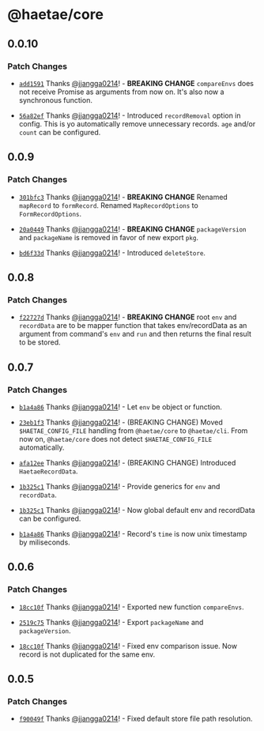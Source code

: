 # @haetae/core

## 0.0.10

### Patch Changes

- [`add1591`](https://github.com/jjangga0214/haetae/commit/add15916fc532d644c6957d0c97d79feea406584) Thanks [@jjangga0214](https://github.com/jjangga0214)! - **BREAKING CHANGE** `compareEnvs` does not receive Promise as arguments from now on. It's also now a synchronous function.

- [`56a82ef`](https://github.com/jjangga0214/haetae/commit/56a82ef7f8398670c39176149212d07090109aa4) Thanks [@jjangga0214](https://github.com/jjangga0214)! - Introduced `recordRemoval` option in config. This is yo automatically remove unnecessary records. `age` and/or `count` can be configured.

## 0.0.9

### Patch Changes

- [`301bfc3`](https://github.com/jjangga0214/haetae/commit/301bfc3dca164bcfdd9eca92105d6be3c9accdc4) Thanks [@jjangga0214](https://github.com/jjangga0214)! - **BREAKING CHANGE** Renamed `mapRecord` to `formRecord`. Renamed `MapRecordOptions` to `FormRecordOptions`.

- [`20a0449`](https://github.com/jjangga0214/haetae/commit/20a04496ef23ded57fe2d68beea2536dabc4669d) Thanks [@jjangga0214](https://github.com/jjangga0214)! - **BREAKING CHANGE** `packageVersion` and `packageName` is removed in favor of new export `pkg`.

- [`bd6f33d`](https://github.com/jjangga0214/haetae/commit/bd6f33d7c066bc08912d3659c0607901acbb86ce) Thanks [@jjangga0214](https://github.com/jjangga0214)! - Introduced `deleteStore`.

## 0.0.8

### Patch Changes

- [`f22727d`](https://github.com/jjangga0214/haetae/commit/f22727d146e9038246b546a33d350579eceee453) Thanks [@jjangga0214](https://github.com/jjangga0214)! - **BREAKING CHANGE** root `env` and `recordData` are to be mapper function that takes env/recordData as an argument from command's `env` and `run` and then returns the final result to be stored.

## 0.0.7

### Patch Changes

- [`b1a4a86`](https://github.com/jjangga0214/haetae/commit/b1a4a86bc725fb3f3e5ba71cb7422455e272cf2a) Thanks [@jjangga0214](https://github.com/jjangga0214)! - Let `env` be object or function.

- [`23eb1f3`](https://github.com/jjangga0214/haetae/commit/23eb1f3dad8e55e178c6375064b41b5a2e33fe6e) Thanks [@jjangga0214](https://github.com/jjangga0214)! - (BREAKING CHANGE) Moved `$HAETAE_CONFIG_FILE` handling from `@haetae/core` to `@haetae/cli`. From now on, `@haetae/core` does not detect `$HAETAE_CONFIG_FILE` automatically.

- [`afa12ee`](https://github.com/jjangga0214/haetae/commit/afa12eee27560856fa40754f9d04aaa3bf920c1d) Thanks [@jjangga0214](https://github.com/jjangga0214)! - (BREAKING CHANGE) Introduced `HaetaeRecordData`.

- [`1b325c1`](https://github.com/jjangga0214/haetae/commit/1b325c1e5de124fbbd09cd3910cf77b30164f990) Thanks [@jjangga0214](https://github.com/jjangga0214)! - Provide generics for `env` and `recordData`.

- [`1b325c1`](https://github.com/jjangga0214/haetae/commit/1b325c1e5de124fbbd09cd3910cf77b30164f990) Thanks [@jjangga0214](https://github.com/jjangga0214)! - Now global default env and recordData can be configured.

- [`b1a4a86`](https://github.com/jjangga0214/haetae/commit/b1a4a86bc725fb3f3e5ba71cb7422455e272cf2a) Thanks [@jjangga0214](https://github.com/jjangga0214)! - Record's `time` is now unix timestamp by miliseconds.

## 0.0.6

### Patch Changes

- [`18cc10f`](https://github.com/jjangga0214/haetae/commit/18cc10fe6504e2ba7c13c40e78237bbe20abc07b) Thanks [@jjangga0214](https://github.com/jjangga0214)! - Exported new function `compareEnvs`.

- [`2519c75`](https://github.com/jjangga0214/haetae/commit/2519c75646778e9f882755f7185bb737ae589b67) Thanks [@jjangga0214](https://github.com/jjangga0214)! - Export `packageName` and `packageVersion`.

- [`18cc10f`](https://github.com/jjangga0214/haetae/commit/18cc10fe6504e2ba7c13c40e78237bbe20abc07b) Thanks [@jjangga0214](https://github.com/jjangga0214)! - Fixed env comparison issue. Now record is not duplicated for the same env.

## 0.0.5

### Patch Changes

- [`f90049f`](https://github.com/jjangga0214/haetae/commit/f90049f79d288815f9ee4122ded81a3df9191b23) Thanks [@jjangga0214](https://github.com/jjangga0214)! - Fixed default store file path resolution.
